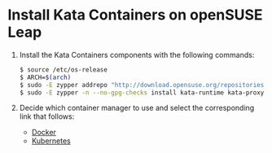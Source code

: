 # Install Kata Containers on openSUSE Leap

1. Install the Kata Containers components with the following commands:

   ```bash
   $ source /etc/os-release
   $ ARCH=$(arch)
   $ sudo -E zypper addrepo "http://download.opensuse.org/repositories/home:/katacontainers:/releases:/${ARCH}:/master/openSUSE_Leap_${VERSION_ID}/home:katacontainers:releases:${ARCH}:master.repo"
   $ sudo -E zypper -n --no-gpg-checks install kata-runtime kata-proxy kata-shim
   ```

2. Decide which container manager to use and select the corresponding link that follows:

   - [Docker](docker/opensuse-docker-install.md)
   - [Kubernetes](https://github.com/kata-containers/documentation/blob/master/Developer-Guide.md#run-kata-containers-with-kubernetes)
